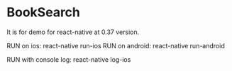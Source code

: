 # BookSearch
It is for demo for react-native at 0.37 version.

RUN on ios: react-native run-ios
RUN on android: react-native run-android

RUN with console log: react-native log-ios
